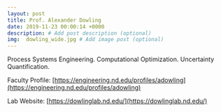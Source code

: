 ```yaml
---
layout: post
title: Prof. Alexander Dowling
date: 2019-11-23 00:00:14 +0000
description: # Add post description (optional)
img:  dowling_wide.jpg # Add image post (optional)
---
```

Process Systems Engineering. Computational Optimization. Uncertainty Quantification.
<!--more-->

Faculty Profile: [https://engineering.nd.edu/profiles/adowling](https://engineering.nd.edu/profiles/adowling)

Lab Website: [https://dowlinglab.nd.edu/](https://dowlinglab.nd.edu/)